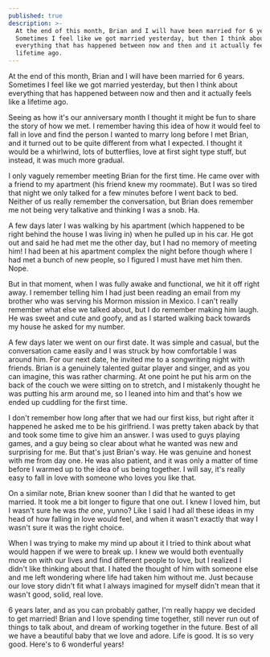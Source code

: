 ```yaml
---
published: true
description: >-
  At the end of this month, Brian and I will have been married for 6 years.
  Sometimes I feel like we got married yesterday, but then I think about
  everything that has happened between now and then and it actually feels like a
  lifetime ago.
---
```

At the end of this month, Brian and I will have been married for 6 years. Sometimes I feel like we got married yesterday, but then I think about everything that has happened between now and then and it actually feels like a lifetime ago. 

Seeing as how it's our anniversary month I thought it might be fun to share the story of how we met. I remember having this idea of how it would feel to fall in love and find the person I wanted to marry long before I met Brian, and it turned out to be quite different from what I expected. I thought it would be a whirlwind, lots of butterflies, love at first sight type stuff, but instead, it was much more gradual.

I only vaguely remember meeting Brian for the first time. He came over with a friend to my apartment (his friend knew my roommate). But I was so tired that night we only talked for a few minutes before I went back to bed. Neither of us really remember the conversation, but Brian does remember me not being very talkative and thinking I was a snob. Ha. 

A few days later I was walking by his apartment (which happened to be right behind the house I was living in) when he pulled up in his car. He got out and said he had met me the other day, but I had no memory of meeting him! I had been at his apartment complex the night before though where I had met a bunch of new people, so I figured I must have met him then. Nope. 

But in that moment, when I was fully awake and functional, we hit it off right away. I remember telling him I had just been reading an email from my brother who was serving his Mormon mission in Mexico. I can't really remember what else we talked about, but I do remember making him laugh. He was sweet and cute and goofy, and as I started walking back towards my house he asked for my number. 

A few days later we went on our first date. It was simple and casual, but the conversation came easily and I was struck by how comfortable I was around him. For our next date, he invited me to a songwriting night with friends. Brian is a genuinely talented guitar player and singer, and as you can imagine, this was rather charming. At one point he put his arm on the back of the couch we were sitting on to stretch, and I mistakenly thought he was putting his arm around me, so I leaned into him and that's how we ended up cuddling for the first time.

I don't remember how long after that we had our first kiss, but right after it happened he asked me to be his girlfriend. I was pretty taken aback by that and took some time to give him an answer. I was used to guys playing games, and a guy being so clear about what he wanted was new and surprising for me. But that's just Brian's way. He was genuine and honest with me from day one. He was also patient, and it was only a matter of time before I warmed up to the idea of us being together. I will say, it's really easy to fall in love with someone who loves you like that.

On a similar note, Brian knew sooner than I did that he wanted to get married. It took me a bit longer to figure that one out. I knew I loved him, but I wasn't sure he was _the one_, yunno? Like I said I had all these ideas in my head of how falling in love would feel, and when it wasn't exactly that way I wasn't sure it was the right choice. 

When I was trying to make my mind up about it I tried to think about what would happen if we were to break up. I knew we would both eventually move on with our lives and find different people to love, but I realized I didn't like thinking about that. I hated the thought of him with someone else and me left wondering where life had taken him without me. Just because our love story didn't fit what I always imagined for myself didn't mean that it wasn't good, solid, real love. 

6 years later, and as you can probably gather, I'm really happy we decided to get married! Brian and I love spending time together, still never run out of things to talk about, and dream of working together in the future. Best of all we have a beautiful baby that we love and adore. Life is good. It is so very good. Here's to 6 wonderful years!
